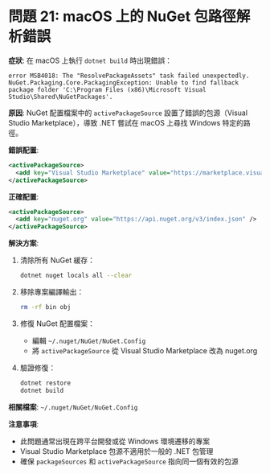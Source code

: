 # 問題 21: macOS 上的 NuGet 包路徑解析錯誤

**症狀**: 在 macOS 上執行 `dotnet build` 時出現錯誤：
```
error MSB4018: The "ResolvePackageAssets" task failed unexpectedly.
NuGet.Packaging.Core.PackagingException: Unable to find fallback package folder 'C:\Program Files (x86)\Microsoft Visual Studio\Shared\NuGetPackages'.
```

**原因**: NuGet 配置檔案中的 `activePackageSource` 設置了錯誤的包源（Visual Studio Marketplace），導致 .NET 嘗試在 macOS 上尋找 Windows 特定的路徑。

**錯誤配置**:
```xml
<activePackageSource>
  <add key="Visual Studio Marketplace" value="https://marketplace.visualstudio.com/vs" />
</activePackageSource>
```

**正確配置**:
```xml
<activePackageSource>
  <add key="nuget.org" value="https://api.nuget.org/v3/index.json" />
</activePackageSource>
```

**解決方案**: 
1. 清除所有 NuGet 緩存：
   ```bash
   dotnet nuget locals all --clear
   ```

2. 移除專案編譯輸出：
   ```bash
   rm -rf bin obj
   ```

3. 修復 NuGet 配置檔案：
   - 編輯 `~/.nuget/NuGet/NuGet.Config`
   - 將 `activePackageSource` 從 Visual Studio Marketplace 改為 nuget.org

4. 驗證修復：
   ```bash
   dotnet restore
   dotnet build
   ```

**相關檔案**: `~/.nuget/NuGet/NuGet.Config`

**注意事項**:
- 此問題通常出現在跨平台開發或從 Windows 環境遷移的專案
- Visual Studio Marketplace 包源不適用於一般的 .NET 包管理
- 確保 `packageSources` 和 `activePackageSource` 指向同一個有效的包源
